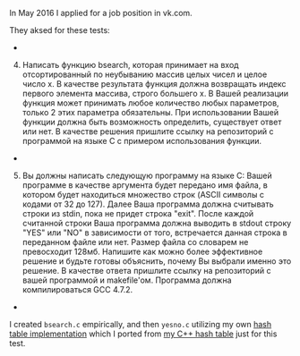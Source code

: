 In May 2016 I applied for a job position in vk.com.

They aksed for these tests:

-

4. Написать функцию bsearch, которая принимает на вход отсортированный по неубыванию массив целых чисел и целое число x. В качестве результата функция должна возвращать индекс первого элемента массива, строго большего x. В Вашей реализации функция может принимать любое количество любых параметров, только 2
этих параметра обязательны. При использовании Вашей функции должна быть возможность определить, существует ответ или нет. В качестве решения пришлите ссылку на репозиторий с программой на языке C с примером использования функции.

-

5. Вы должны написать следующую программу на языке C: Вашей программе в качестве аргумента будет передано имя файла, в котором будет находиться множество строк (ASCII символы с кодами от 32 до 127). Далее Ваша программа должна считывать строки из stdin, пока не придет строка "exit". После каждой считанной строки Ваша программа должна выводить в stdout строку "YES" или "NO" в зависимости от
того, встречается данная строка в переданном файле или нет. Размер файла со словарем не превосходит 128мб. Напишите как можно более эффективное решение и будьте готовы объяснить, почему Вы выбрали именно это решение. В качестве ответа пришлите ссылку на репозиторий с вашей программой и makefile'ом. Программа должна
компилироваться GCC 4.7.2. 

-

I created `bsearch.c` empirically, and then `yesno.c` utilizing my own [hash table implementation][hash] which I ported from [my C++ hash table][cpp] just for this test.

[hash]: https://github.com/exebook/hashdict.c
[cpp]: https://github.com/exebook/hashdic